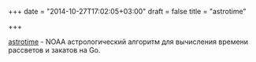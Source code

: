 +++
date = "2014-10-27T17:02:05+03:00"
draft = false
title = "astrotime"

+++

<p><a href="https://github.com/cpucycle/astrotime">astrotime</a>&nbsp;-&nbsp;NOAA астрологический алгоритм для вычисления времени рассветов и закатов на Go.</p>

